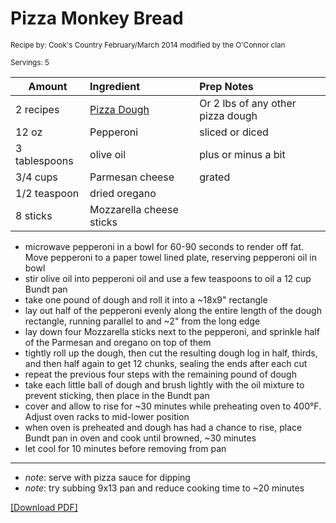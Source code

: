 # Pizza Monkey Bread

<small>Recipe by: Cook's Country February/March 2014 modified by the O'Connor clan</small>

<small>Servings: 5</small>

| Amount        | Ingredient                             | Prep Notes                        |
| ------------- | :------------------------------------- | :-------------------------------- |
| 2 recipes     | [Pizza Dough](../breads/pizzaCrust.md) | Or 2 lbs of any other pizza dough |
| 12 oz         | Pepperoni                              | sliced or diced                   |
| 3 tablespoons | olive oil                              | plus or minus a bit               |
| 3/4 cups      | Parmesan cheese                        | grated                            |
| 1/2 teaspoon  | dried oregano                          |                                   |
| 8 sticks      | Mozzarella cheese sticks               |                                   |

- microwave pepperoni in a bowl for 60-90 seconds to render off fat. Move pepperoni to a paper towel lined plate, reserving pepperoni oil in bowl
- stir olive oil into pepperoni oil and use a few teaspoons to oil a 12 cup Bundt pan
- take one pound of dough and roll it into a ~18x9" rectangle
- lay out half of the pepperoni evenly along the entire length of the dough rectangle, running parallel to and ~2" from the long edge
- lay down four Mozzarella sticks next to the pepperoni, and sprinkle half of the Parmesan and oregano on top of them
- tightly roll up the dough, then cut the resulting dough log in half, thirds, and then half again to get 12 chunks, sealing the ends after each cut
- repeat the previous four steps with the remaining pound of dough
- take each little ball of dough and brush lightly with the oil mixture to prevent sticking, then place in the Bundt pan
- cover and allow to rise for ~30 minutes while preheating oven to 400°F. Adjust oven racks to mid-lower position
- when oven is preheated and dough has had a chance to rise, place Bundt pan in oven and cook until browned, ~30 minutes
- let cool for 10 minutes before removing from pan

---

- _note_: serve with pizza sauce for dipping 
- _note_: try subbing 9x13 pan and reduce cooking time to ~20 minutes

<!-- Tags:
- pepperoni
- cheese
- roll
- bread
- freezable
- portable
- oven
-->

[\[Download PDF\]](/pdf/main_dishes/pizzaMonkeyBread.pdf)

